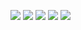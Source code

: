 ![](https://img-blog.csdnimg.cn/20210321215504128.png?x-oss-process=image/watermark,type_ZmFuZ3poZW5naGVpdGk,shadow_10,text_aHR0cHM6Ly9ibG9nLmNzZG4ubmV0L3dlaXhpbl80MzkwNTIxMg==,size_16,color_FFFFFF,t_70)
![](https://img-blog.csdnimg.cn/20210321215513540.png?x-oss-process=image/watermark,type_ZmFuZ3poZW5naGVpdGk,shadow_10,text_aHR0cHM6Ly9ibG9nLmNzZG4ubmV0L3dlaXhpbl80MzkwNTIxMg==,size_16,color_FFFFFF,t_70)
![](https://img-blog.csdnimg.cn/20210321215517764.png?x-oss-process=image/watermark,type_ZmFuZ3poZW5naGVpdGk,shadow_10,text_aHR0cHM6Ly9ibG9nLmNzZG4ubmV0L3dlaXhpbl80MzkwNTIxMg==,size_16,color_FFFFFF,t_70)
![](https://img-blog.csdnimg.cn/20210321215524320.png?x-oss-process=image/watermark,type_ZmFuZ3poZW5naGVpdGk,shadow_10,text_aHR0cHM6Ly9ibG9nLmNzZG4ubmV0L3dlaXhpbl80MzkwNTIxMg==,size_16,color_FFFFFF,t_70)
![](https://img-blog.csdnimg.cn/2021032121552946.png?x-oss-process=image/watermark,type_ZmFuZ3poZW5naGVpdGk,shadow_10,text_aHR0cHM6Ly9ibG9nLmNzZG4ubmV0L3dlaXhpbl80MzkwNTIxMg==,size_16,color_FFFFFF,t_70)